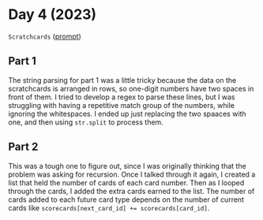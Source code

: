 # Day 4 (2023)

`Scratchcards` ([prompt](https://adventofcode.com/2023/day/4))

## Part 1

The string parsing for part 1 was a little tricky because the data on the scratchcards is arranged in rows,
so one-digit numbers have two spaces in front of them. I tried to develop a regex to parse these lines, but
I was struggling with having a repetitive match group of the numbers, while ignoring the whitespaces. I ended
up just replacing the two spaaces with one, and then using `str.split` to process them.

## Part 2

This was a tough one to figure out, since I was originally thinking that the problem was asking for recursion.
Once I talked through it again, I created a list that held the number of cards of each card number. Then as I looped
through the cards, I added the extra cards earned to the list. The number of cards added to each future card type
depends on the number of current cards like `scorecards[next_card_id] += scorecards[card_id]`.
